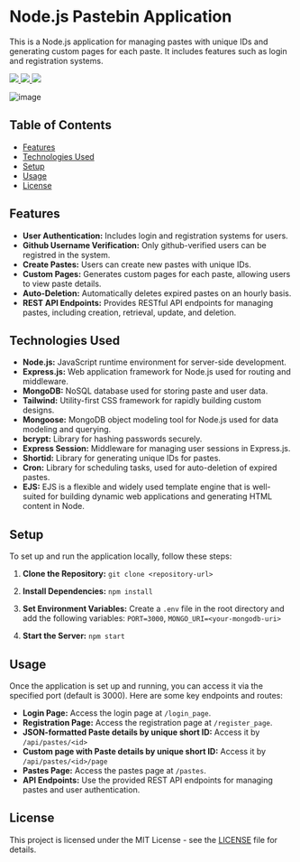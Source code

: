# Node.js Pastebin Application

This is a Node.js application for managing pastes with unique IDs and generating custom pages for each paste. It includes features such as login and registration systems.

<a href="https://github.com/silvermete0r/pastebin_app_nodejs">
    <img src="https://img.shields.io/github/stars/silvermete0r/pastebin_app_nodejs?style=social">
</a> 
<a href="https://github.com/silvermete0r/pastebin_app_nodejs">
    <img src="https://img.shields.io/github/forks/silvermete0r/pastebin_app_nodejs?style=plastic">
</a> 
<a href="https://github.com/silvermete0r/pastebin_app_nodejs">
    <img src="https://img.shields.io/github/license/silvermete0r/pastebin_app_nodejs?style=plastic">
</a>

![image](https://github.com/silvermete0r/pastebin_app_nodejs/assets/108217670/1fc933e6-5cda-4455-af74-06b613da41c9)


## Table of Contents

- [Features](#features)
- [Technologies Used](#technologies-used)
- [Setup](#setup)
- [Usage](#usage)
- [License](#license)

## Features

- **User Authentication:** Includes login and registration systems for users.
- **Github Username Verification:** Only github-verified users can be registred in the system.
- **Create Pastes:** Users can create new pastes with unique IDs.
- **Custom Pages:** Generates custom pages for each paste, allowing users to view paste details.
- **Auto-Deletion:** Automatically deletes expired pastes on an hourly basis.
- **REST API Endpoints:** Provides RESTful API endpoints for managing pastes, including creation, retrieval, update, and deletion.

## Technologies Used

- **Node.js:** JavaScript runtime environment for server-side development.
- **Express.js:** Web application framework for Node.js used for routing and middleware.
- **MongoDB:** NoSQL database used for storing paste and user data.
- **Tailwind:** Utility-first CSS framework for rapidly building custom designs.
- **Mongoose:** MongoDB object modeling tool for Node.js used for data modeling and querying.
- **bcrypt:** Library for hashing passwords securely.
- **Express Session:** Middleware for managing user sessions in Express.js.
- **Shortid:** Library for generating unique IDs for pastes.
- **Cron:** Library for scheduling tasks, used for auto-deletion of expired pastes.
- **EJS:** EJS is a flexible and widely used template engine that is well-suited for building dynamic web applications and generating HTML content in Node.

## Setup

To set up and run the application locally, follow these steps:

1. **Clone the Repository:** `git clone <repository-url>`
2. **Install Dependencies:** `npm install`
3. **Set Environment Variables:** Create a `.env` file in the root directory and add the following variables: `PORT=3000`, `MONGO_URI=<your-mongodb-uri>`

4. **Start the Server:** `npm start`

## Usage

Once the application is set up and running, you can access it via the specified port (default is 3000). Here are some key endpoints and routes:

- **Login Page:** Access the login page at `/login_page`.
- **Registration Page:** Access the registration page at `/register_page`.
- **JSON-formatted Paste details by unique short ID:** Access it by `/api/pastes/<id>`
- **Custom page with Paste details by unique short ID:** Access it by `/api/pastes/<id>/page`
- **Pastes Page:** Access the pastes page at `/pastes`.
- **API Endpoints:** Use the provided REST API endpoints for managing pastes and user authentication.

## License

This project is licensed under the MIT License - see the [LICENSE](LICENSE) file for details.
